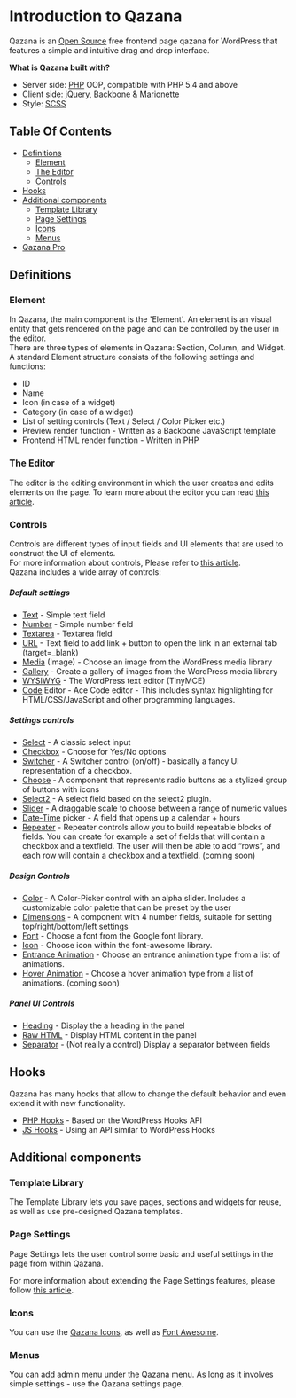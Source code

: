 # Introduction to Qazana

Qazana is an [Open Source](https://opensource.org/) free frontend page qazana for WordPress that features a simple and intuitive drag and drop interface.

**What is Qazana built with?**

* Server side: [PHP](http://php.net/) OOP, compatible with PHP 5.4 and above
* Client side: [jQuery](https://jquery.com/), [Backbone](http://backbonejs.org/) & [Marionette](http://marionettejs.com/)
* Style: [SCSS](http://sass-lang.com/)

## Table Of Contents

* [Definitions](#definitions)
  - [Element](#element)
  - [The Editor](#the-editor)
  - [Controls](#controls)
* [Hooks](#hooks)
* [Additional components](#additional-components)
  - [Template Library](#template-library)
  - [Page Settings](#page-settings)
  - [Icons](#icons)
  - [Menus](#menus)
* [Qazana Pro](#additional-components)

## Definitions

### Element

In Qazana, the main component is the 'Element'. An element is an visual entity that gets rendered on the page and can be controlled by the user in the editor.<br>
There are three types of elements in Qazana: Section, Column, and Widget.<br>
A standard Element structure consists of the following settings and functions:

* ID
* Name
* Icon (in case of a widget)
* Category (in case of a widget)
* List of setting controls (Text / Select / Color Picker etc.)
* Preview render function - Written as a Backbone JavaScript template
* Frontend HTML render function - Written in PHP

### The Editor

The editor is the editing environment in which the user creates and edits elements on the page. To learn more about the editor you can read [this article](content/the-editor.md).

### Controls

Controls are different types of input fields and UI elements that are used to construct the UI of elements.<br>
For more information about controls, Please refer to [this article](content/controls/README.md).<br>
Qazana includes a wide array of controls:

##### Default settings

* [Text](content/controls/_text.md) - Simple text field
* [Number](content/controls/_number.md) - Simple number field
* [Textarea](content/controls/_textarea.md) - Textarea field
* [URL](content/controls/_url.md) - Text field to add link + button to open the link in an external tab (target=_blank)
* [Media](content/controls/_media.md) (Image) - Choose an image from the WordPress media library
* [Gallery](content/controls/_gallery.md) - Create a gallery of images from the WordPress media library
* [WYSIWYG](content/controls/_wysiwyg.md) - The WordPress text editor (TinyMCE)
* [Code](content/controls/_code.md) Editor - Ace Code editor - This includes syntax highlighting for HTML/CSS/JavaScript and other programming languages.

##### Settings controls

* [Select](content/controls/_select.md) - A classic select input
* [Checkbox](content/controls/_checkbox.md) - Choose for Yes/No options
* [Switcher](content/controls/_switcher.md) - A Switcher control (on/off) - basically a fancy UI representation of a checkbox.
* [Choose](content/controls/_choose.md) - A component that represents radio buttons as a stylized group of buttons with icons
* [Select2](content/controls/_select2.md) - A select field based on the select2 plugin.
* [Slider](content/controls/_slider.md) - A draggable scale to choose between a range of numeric values
* [Date-Time](content/controls/_date.md) picker - A field that opens up a calendar + hours
* [Repeater](content/controls/_repeater.md) - Repeater controls allow you to build repeatable blocks of fields. You can create for example a set of fields that will contain a checkbox and a textfield. The user will then be able to add “rows”, and each row will contain a checkbox and a textfield. (coming soon)

##### Design Controls

* [Color](content/controls/_color.md) - A Color-Picker control with an alpha slider. Includes a customizable color palette that can be preset by the user
* [Dimensions](content/controls/_dimensions.md) - A component with 4 number fields, suitable for setting top/right/bottom/left settings
* [Font](content/controls/_font.md) - Choose a font from the Google font library.
* [Icon](content/controls/_icon.md) - Choose icon within the font-awesome library.
* [Entrance Animation](content/controls/_animation.md) - Choose an entrance animation type from a list of animations.
* [Hover Animation](content/controls/_hover-animation.md) - Choose a hover animation type from a list of animations. (coming soon)

##### Panel UI Controls

* [Heading](content/controls/_heading.md) - Display the a heading in the panel
* [Raw HTML](content/controls/_raw-html.md) - Display HTML content in the panel
* [Separator](content/controls/controls-and-the-editor.md#separator) - (Not really a control) Display a separator between fields

## Hooks

Qazana has many hooks that allow to change the default behavior and even extend it with new functionality.
- [PHP Hooks](content/hooks/php-hooks.md) - Based on the WordPress Hooks API
- [JS Hooks](content/hooks/js-hooks.md) - Using an API similar to WordPress Hooks

## Additional components

### Template Library

The Template Library lets you save pages, sections and widgets for reuse, as well as use pre-designed Qazana templates.

### Page Settings

Page Settings lets the user control some basic and useful settings in the page from within Qazana.

For more information about extending the Page Settings features, please follow [this article](content/controls/page-settings.md).


### Icons

You can use the [Qazana Icons](https://github.com/FrankM1/qazana-icons), as well as [Font Awesome](http://fontawesome.io/).

### Menus

You can add admin menu under the Qazana menu. As long as it involves simple settings - use the Qazana settings page.
